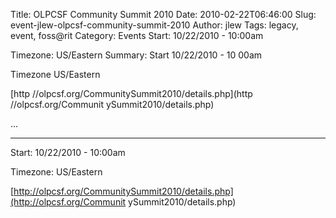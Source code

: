 Title: OLPCSF Community Summit 2010
Date: 2010-02-22T06:46:00
Slug: event-jlew-olpcsf-community-summit-2010
Author: jlew
Tags: legacy, event, foss@rit
Category: Events
Start: 10/22/2010 - 10:00am

Timezone: US/Eastern
Summary: 
	Start  10/22/2010 - 10 00am

Timezone  US/Eastern

[http //olpcsf.org/CommunitySummit2010/details.php](http //olpcsf.org/Communit
ySummit2010/details.php)

 ... 

---
Start: 10/22/2010 - 10:00am

Timezone: US/Eastern

[http://olpcsf.org/CommunitySummit2010/details.php](http://olpcsf.org/Communit
ySummit2010/details.php)

